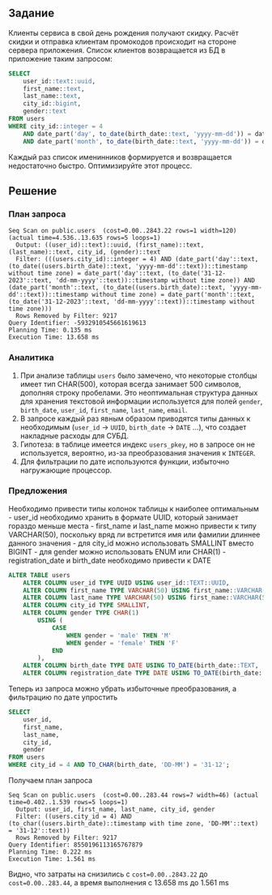 ## Задание

Клиенты сервиса в свой день рождения получают скидку. Расчёт скидки и отправка клиентам промокодов происходит на стороне сервера приложения. Список клиентов возвращается из БД в приложение таким запросом:
```sql
SELECT
    user_id::text::uuid,
    first_name::text,
    last_name::text, 
    city_id::bigint,
    gender::text
FROM users
WHERE city_id::integer = 4
    AND date_part('day', to_date(birth_date::text, 'yyyy-mm-dd')) = date_part('day', to_date('31-12-2023', 'dd-mm-yyyy'))
    AND date_part('month', to_date(birth_date::text, 'yyyy-mm-dd')) = date_part('month', to_date('31-12-2023', 'dd-mm-yyyy'))
```
Каждый раз список именинников формируется и возвращается недостаточно быстро. Оптимизируйте этот процесс.

## Решение

### План запроса

```text
Seq Scan on public.users  (cost=0.00..2843.22 rows=1 width=120) (actual time=4.536..13.635 rows=5 loops=1)
  Output: ((user_id)::text)::uuid, (first_name)::text, (last_name)::text, city_id, (gender)::text
  Filter: (((users.city_id)::integer = 4) AND (date_part('day'::text, (to_date((users.birth_date)::text, 'yyyy-mm-dd'::text))::timestamp without time zone) = date_part('day'::text, (to_date('31-12-2023'::text, 'dd-mm-yyyy'::text))::timestamp without time zone)) AND (date_part('month'::text, (to_date((users.birth_date)::text, 'yyyy-mm-dd'::text))::timestamp without time zone) = date_part('month'::text, (to_date('31-12-2023'::text, 'dd-mm-yyyy'::text))::timestamp without time zone)))
  Rows Removed by Filter: 9217
Query Identifier: -5932910545661619613
Planning Time: 0.135 ms
Execution Time: 13.658 ms
```

### Аналитика

1. При анализе таблицы `users` было замечено, что некоторые столбцы имеет тип CHAR(500), которая всегда занимает 500 символов, дополняя строку пробелами. Это неоптимальная структура данных для хранения текстовой информации используется для полей `gender`, `birth_date`, `user_id`, `first_name`, `last_name`, `email`.
2. В запросе каждый раз явным образом приводятся типы данных к необходимым (`user_id` -> `UUID`, `birth_date` -> `DATE` ...), что создает накладные расходы для СУБД.
3. Гипотеза: в таблице имеется индекс `users_pkey`, но в запросе он не используется, вероятно, из-за преобразования значения к `INTEGER`.
4. Для фильтрации по дате используются функции, избыточно нагружающие процессор.

### Предложения

Необходимо привести типы колонок таблицы к наиболее оптимальным
	- user_id необходимо хранить в формате UUID, который занимает гораздо меньше места
	- first_name и last_name можно привести к типу VARCHAR(50), поскольку вряд ли встретится имя или фамилии длиннее данного значения
	- для city_id можно использовать SMALLINT вместо BIGINT
	- для gender можно использовать ENUM или CHAR(1)
	- registration_date и birth_date необходимо привести к DATE

```sql
ALTER TABLE users 
	ALTER COLUMN user_id TYPE UUID USING user_id::TEXT::UUID,
	ALTER COLUMN first_name TYPE VARCHAR(50) USING first_name::VARCHAR(50),
	ALTER COLUMN last_name TYPE VARCHAR(50) USING first_name::VARCHAR(50),
	ALTER COLUMN city_id TYPE SMALLINT,
	ALTER COLUMN gender TYPE CHAR(1)
		USING (
		    CASE 
		        WHEN gender = 'male' THEN 'M'
		        WHEN gender = 'female' THEN 'F'
		    END
		),
	ALTER COLUMN birth_date TYPE DATE USING TO_DATE(birth_date::TEXT, 'yyyy-mm-dd'),
	ALTER COLUMN registration_date TYPE DATE USING TO_DATE(birth_date::TEXT, 'yyyy-mm-dd');
```

Теперь из запроса можно убрать избыточные преобразования, а фильтрацию по дате упростить
```sql
SELECT
    user_id,
    first_name,
    last_name,
    city_id,
    gender
FROM users
WHERE city_id = 4 AND TO_CHAR(birth_date, 'DD-MM') = '31-12';
```

Получаем план запроса
```text
Seq Scan on public.users  (cost=0.00..283.44 rows=7 width=46) (actual time=0.402..1.539 rows=5 loops=1)
  Output: user_id, first_name, last_name, city_id, gender
  Filter: ((users.city_id = 4) AND (to_char((users.birth_date)::timestamp with time zone, 'DD-MM'::text) = '31-12'::text))
  Rows Removed by Filter: 9217
Query Identifier: 8550196113165767879
Planning Time: 0.222 ms
Execution Time: 1.561 ms
```

Видно, что затраты на снизились с `cost=0.00..2843.22` до `cost=0.00..283.44`, а время выполнения с 13.658 ms до 1.561 ms